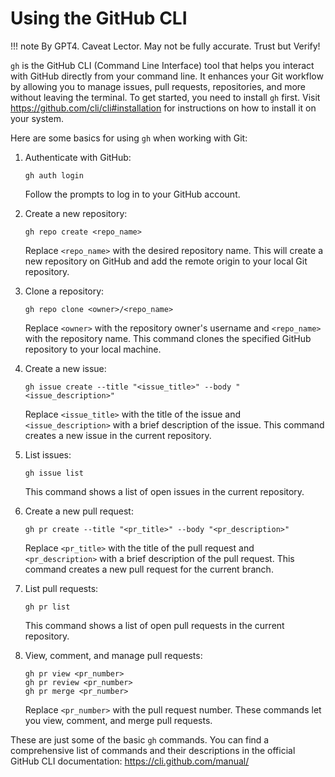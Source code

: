 # Using the GitHub CLI

!!! note
    By GPT4. Caveat Lector. May not be fully accurate. Trust but Verify!


`gh` is the GitHub CLI (Command Line Interface) tool that helps you interact
with GitHub directly from your command line. It enhances your Git workflow by
allowing you to manage issues, pull requests, repositories, and more without
leaving the terminal. To get started, you need to install `gh` first.
Visit https://github.com/cli/cli#installation for instructions on how to install
it on your system.

Here are some basics for using `gh` when working with Git:

1. Authenticate with GitHub:

   ```
   gh auth login
   ```

   Follow the prompts to log in to your GitHub account.

2. Create a new repository:

   ```
   gh repo create <repo_name>
   ```

   Replace `<repo_name>` with the desired repository name. This will create a
   new repository on GitHub and add the remote origin to your local Git
   repository.

3. Clone a repository:

   ```
   gh repo clone <owner>/<repo_name>
   ```

   Replace `<owner>` with the repository owner's username and `<repo_name>` with
   the repository name. This command clones the specified GitHub repository to
   your local machine.

4. Create a new issue:

   ```
   gh issue create --title "<issue_title>" --body "<issue_description>"
   ```

   Replace `<issue_title>` with the title of the issue and `<issue_description>`
   with a brief description of the issue. This command creates a new issue in
   the current repository.

5. List issues:

   ```
   gh issue list
   ```

   This command shows a list of open issues in the current repository.

6. Create a new pull request:

   ```
   gh pr create --title "<pr_title>" --body "<pr_description>"
   ```

   Replace `<pr_title>` with the title of the pull request
   and `<pr_description>` with a brief description of the pull request. This
   command creates a new pull request for the current branch.

7. List pull requests:

   ```
   gh pr list
   ```

   This command shows a list of open pull requests in the current repository.

8. View, comment, and manage pull requests:

   ```
   gh pr view <pr_number>
   gh pr review <pr_number>
   gh pr merge <pr_number>
   ```

   Replace `<pr_number>` with the pull request number. These commands let you
   view, comment, and merge pull requests.

These are just some of the basic `gh` commands. You can find a comprehensive
list of commands and their descriptions in the official GitHub CLI
documentation: https://cli.github.com/manual/